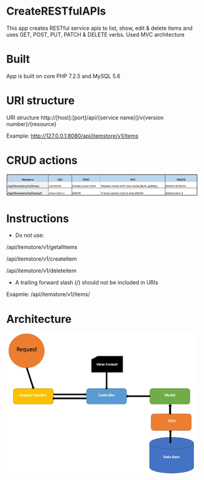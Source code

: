 # CreateRESTfulAPIs

This app creates RESTful service apis to list, show, edit & delete items and uses GET, POST, PUT, PATCH & DELETE verbs. Used MVC architecture


# Built
App is built on core PHP 7.2.5 and MySQL 5.6

# URI structure
URI structure http://[host]:[port]/api/{service name}]/v{version number}/{resource}

Example: http://127.0.0.1:8080/api/itemstore/v1/items


# CRUD actions
![CURD_actions.jpg](./img/CURD_actions.jpg)

# Instructions 
* Do not use:
 
 /api/itemstore/v1/getallitems 
 
 /api/itemstore/v1/createitem
 
 /api/itemstore/v1/deleteitem
 
 * A trailing forward slash (/) should not be included in URIs

Exapmle: /api/itemstore/v1/items/       
         
     
# Architecture

![architecture_create_rest_api.jpg](./img/architecture_create_rest_api.jpg)

